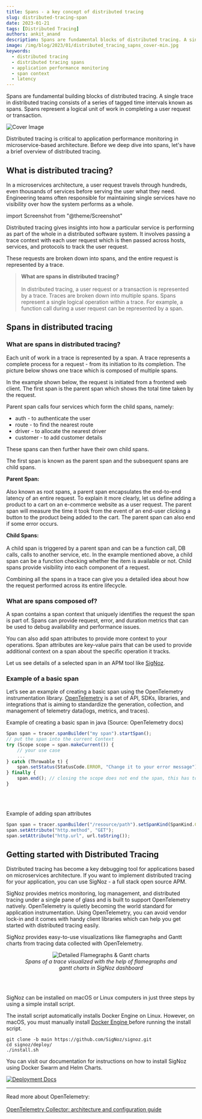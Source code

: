 ```yaml
---
title: Spans - a key concept of distributed tracing
slug: distributed-tracing-span
date: 2023-01-21
tags: [Distributed Tracing]
authors: ankit_anand
description: Spans are fundamental blocks of distributed tracing. A single trace in distributed tracing consists of a series of tagged time intervals known as spans...
image: /img/blog/2023/01/distributed_tracing_sapns_cover-min.jpg
keywords:
  - distributed tracing
  - distributed tracing spans
  - application performance monitoring
  - span context
  - latency
---
```

<head>
  <link rel="canonical" href="https://signoz.io/blog/distributed-tracing-span/"/>
</head>

Spans are fundamental building blocks of distributed tracing. A single trace in distributed tracing consists of a series of tagged time intervals known as spans. Spans represent a logical unit of work in completing a user request or transaction.

<!--truncate-->

![Cover Image](/img/blog/2023/01/distributed_tracing_sapns_cover.webp)

Distributed tracing is critical to application performance monitoring in microservice-based architecture. Before we deep dive into spans, let's have a brief overview of distributed tracing.

## What is distributed tracing?
In a microservices architecture, a user request travels through hundreds, even thousands of services before serving the user what they need. Engineering teams often responsible for maintaining single services have no visibility over how the system performs as a whole.

import Screenshot from "@theme/Screenshot"

<Screenshot
    alt="Microservices architecture"
    height={500}
    src="/img/blog/2021/12/fictional_ecommerce_microservices_architecture.webp"
    title="Microservice architecture of a fictional e-commerce application"
    width={700}
/>

Distributed tracing gives insights into how a particular service is performing as part of the whole in a distributed software system. It involves passing a trace context with each user request which is then passed across hosts, services, and protocols to track the user request.

These requests are broken down into spans, and the entire request is represented by a trace.

> **What are spans in distributed tracing?**<br></br>
> In distributed tracing, a user request or a transaction is represented by a trace. Traces are broken down into multiple spans. Spans represent a single logical operation within a trace. For example, a function call during a user request can be represented by a span.

## Spans in distributed tracing

### What are spans in distributed tracing?
Each unit of work in a trace is represented by a span. A trace represents a complete process for a request - from its initiation to its completion. The picture below shows one trace which is composed of multiple spans.

In the example shown below, the request is initiated from a frontend web client. The first span is the parent span which shows the total time taken by the request.

Parent span calls four services which form the child spans, namely:

- auth - to authenticate the user
- route - to find the nearest route
- driver - to allocate the nearest driver
- customer - to add customer details

These spans can then further have their own child spans.

<Screenshot
    alt="A complete trace consisting of multiple spans"
    height={500}
    src="/img/blog/2021/12/trace_spans.webp"
    title="A sample trace demonstrating a request initiated by a frontend web client."
    width={700}
/>

The first span is known as the parent span and the subsequent spans are child spans. 

**Parent Span:**<br></br>
Also known as root spans, a parent span encapsulates the end-to-end latency of an entire request. To explain it more clearly, let us define adding a product to a cart on an e-commerce website as a user request. The parent span will measure the time it took from the event of an end-user clicking a button to the product being added to the cart. The parent span can also end if some error occurs.

**Child Spans:**<br></br>
A child span is triggered by a parent span and can be a function call, DB calls, calls to another service, etc. In the example mentioned above, a child span can be a function checking whether the item is available or not. Child spans provide visibility into each component of a request.

Combining all the spans in a trace can give you a detailed idea about how the request performed across its entire lifecycle.

### What are spans composed of?

A span contains a span context that uniquely identifies the request the span is part of. Spans can provide request, error, and duration metrics that can be used to debug availability and performance issues.

You can also add span attributes to provide more context to your operations. Span attributes are key-value pairs that can be used to provide additional context on a span about the specific operation it tracks.

Let us see details of a selected span in an APM tool like [SigNoz](https://signoz.io/).

<Screenshot
    alt="Span attributes"
    height={500}
    src="/img/blog/2021/12/span_attributes1.webp"
    title="Span attributes: Details associated with a span captured by SigNoz"
    width={700}
/>

### Example of a basic span
Let’s see an example of creating a basic span using the OpenTelemetry instrumentation library. <a href = "https://opentelemetry.io/" rel="noopener noreferrer nofollow" target="_blank" >OpenTelemetry</a> is a set of API, SDKs, libraries, and integrations that is aiming to standardize the generation, collection, and management of telemetry data(logs, metrics, and traces).

Example of creating a basic span in java (Source: OpenTelemetry docs)

```jsx
Span span = tracer.spanBuilder("my span").startSpan();
// put the span into the current Context
try (Scope scope = span.makeCurrent()) {
	// your use case
	...
} catch (Throwable t) {
    span.setStatus(StatusCode.ERROR, "Change it to your error message");
} finally {
    span.end(); // closing the scope does not end the span, this has to be done manually
}
```
<br></br>

Example of adding span attributes
```jsx
Span span = tracer.spanBuilder("/resource/path").setSpanKind(SpanKind.CLIENT).startSpan();
span.setAttribute("http.method", "GET");
span.setAttribute("http.url", url.toString());
```

## Getting started with Distributed Tracing

Distributed tracing has become a key debugging tool for applications based on microservices architecture. If you want to implement distributed tracing for your application, you can use SigNoz - a full stack open source APM. 

SigNoz provides metrics monitoring, log management, and distributed tracing under a single pane of glass and is built to support OpenTelemetry natively. OpenTelemetry is quietly becoming the world standard for application instrumentation. Using OpenTelemetry, you can avoid vendor lock-in and it comes with handy client libraries which can help you get started with distributed tracing easily.

SigNoz provides easy-to-use visualizations like flamegraphs and Gantt charts from tracing data collected with OpenTelemetry.

<figure data-zoomable align='center'>
    <img src="/img/blog/common/signoz_flamegraphs.webp" alt="Detailed Flamegraphs & Gantt charts"/>
    <figcaption><i>Spans of a trace visualized with the help of flamegraphs and gantt charts in SigNoz dashboard</i></figcaption>
</figure>

<br></br>

SigNoz can be installed on macOS or Linux computers in just three steps by using a simple install script.

The install script automatically installs Docker Engine on Linux. However, on macOS, you must manually install <a href = "https://docs.docker.com/engine/install/" rel="noopener noreferrer nofollow" target="_blank" > Docker Engine </a> before running the install script.

```
git clone -b main https://github.com/SigNoz/signoz.git
cd signoz/deploy/
./install.sh
```

You can visit our documentation for instructions on how to install SigNoz using Docker Swarm and Helm Charts.


[![Deployment Docs](/img/blog/common/deploy_docker_documentation.webp)](https://signoz.io/docs/install/docker/?utm_source=blog&utm_medium=distributed_tracing_span)

---

Read more about OpenTelemetry:<br></br>
[OpenTelemetry Collector: architecture and configuration guide](https://signoz.io/blog/opentelemetry-collector-complete-guide/)<br></br>








